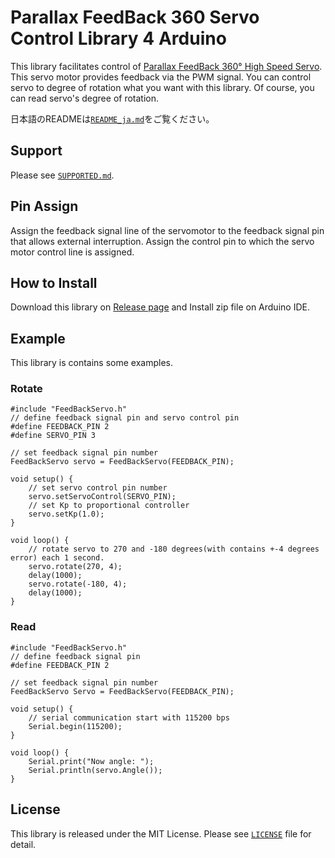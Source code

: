 Parallax FeedBack 360 Servo Control Library 4 Arduino
=====

This library facilitates control of [Parallax FeedBack 360° High Speed Servo](https://www.parallax.com/product/900-00360). This servo motor provides feedback via the PWM signal. You can control servo to degree of rotation what you want with this library. Of course, you can read servo's degree of rotation.

日本語のREADMEは[`README_ja.md`](https://github.com/HyodaKazuaki/Parallax-FeedBack-360-Servo-Control-Library-4-Arduino/blob/master/README_ja.md)をご覧ください。

## Support
Please see [`SUPPORTED.md`](https://github.com/HyodaKazuaki/Parallax-FeedBack-360-Servo-Control-Library-4-Arduino/blob/master/SUPPORTED.md).

## Pin Assign
Assign the feedback signal line of the servomotor to the feedback signal pin that allows external interruption.
Assign the control pin to which the servo motor control line is assigned.

## How to Install
Download this library on [Release page](https://github.com/HyodaKazuaki/Parallax-FeedBack-360-Servo-Control-Library-4-Arduino/releases) and Install zip file on Arduino IDE.

## Example
This library is contains some examples.
### Rotate
```arduino
#include "FeedBackServo.h"
// define feedback signal pin and servo control pin
#define FEEDBACK_PIN 2
#define SERVO_PIN 3

// set feedback signal pin number
FeedBackServo servo = FeedBackServo(FEEDBACK_PIN);

void setup() {
    // set servo control pin number
    servo.setServoControl(SERVO_PIN);
    // set Kp to proportional controller
    servo.setKp(1.0);
}

void loop() {
    // rotate servo to 270 and -180 degrees(with contains +-4 degrees error) each 1 second.
    servo.rotate(270, 4);
    delay(1000);
    servo.rotate(-180, 4);
    delay(1000);
}
```
### Read
```arduino
#include "FeedBackServo.h"
// define feedback signal pin
#define FEEDBACK_PIN 2

// set feedback signal pin number
FeedBackServo Servo = FeedBackServo(FEEDBACK_PIN);

void setup() {
    // serial communication start with 115200 bps
    Serial.begin(115200);
}

void loop() {
    Serial.print("Now angle: ");
    Serial.println(servo.Angle());
}
```

## License
This library is released under the MIT License.
Please see [`LICENSE`](https://github.com/HyodaKazuaki/Parallax-FeedBack-360-Servo-Control-Library-4-Arduino/blob/master/LICENSE) file for detail.